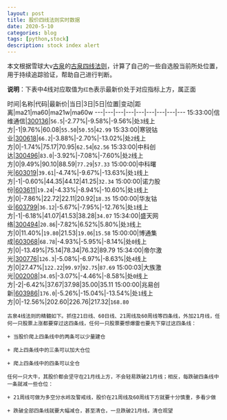 ```yaml
---
layout: post
title: 股价四线法则实时数据
date: 2020-5-10
categories: blog
tags: [python,stock]
description: stock index alert
---
```



本文根据雪球大v[古泉](https://xueqiu.com/u/7148646888)的[古泉四线法则](https://xueqiu.com/7148646888/130498192)，计算了自己的一些自选股当前所处位置，用于持续追踪验证，帮助自己进行判断。

**说明**：下表中4线对应取值为`红色`表示最新价处于对应指标上方，属正面

时间|名称|代码|最新价|当日|3日|5日|位置|变动|距离|ma21|ma60|ma21w|ma60w
---|---|---|---|---|---|---|---|---
15:33:00|信维通信|[300136](https://xueqiu.com/S/SZ300136)|`56.5`|-2.77%|-9.58%|-9.56%|处`3`线上方|-1|9.76%|60.08|`55.50`|`50.55`|`42.99`
15:33:00|寒锐钴业|[300618](https://xueqiu.com/S/SZ300618)|`66.2`|-3.88%|-2.70%|-13.02%|处`2`线上方|0|-1.74%|75.17|70.95|`62.54`|`62.56`
15:33:00|中科创达|[300496](https://xueqiu.com/S/SZ300496)|`83.0`|-3.92%|-7.08%|-7.60%|处`2`线上方|0|9.49%|90.10|88.59|`77.29`|`57.33`
15:00:00|中科曙光|[603019](https://xueqiu.com/S/SH603019)|`39.61`|-4.74%|-9.67%|-13.63%|处`1`线上方|-1|-0.60%|44.35|44.12|41.25|`32.34`
15:00:00|诺力股份|[603611](https://xueqiu.com/S/SH603611)|`19.24`|-4.33%|-8.94%|-10.60%|处`1`线上方|0|-7.86%|22.72|22.11|20.92|`18.35`
15:00:00|华友钴业|[603799](https://xueqiu.com/S/SH603799)|`36.12`|-5.67%|-7.95%|-12.76%|处`1`线上方|-1|-6.18%|41.07|41.53|38.28|`34.07`
15:34:00|盛天网络|[300494](https://xueqiu.com/S/SZ300494)|`20.86`|-7.82%|6.52%|5.80%|处`3`线上方|0|11.40%|`19.80`|21.53|`19.06`|`15.58`
15:00:00|博通集成|[603068](https://xueqiu.com/S/SH603068)|`68.78`|-4.93%|-5.95%|-8.14%|处`0`线上方|0|-13.49%|75.14|78.34|76.32|89.79
15:34:00|帝尔激光|[300776](https://xueqiu.com/S/SZ300776)|`126.3`|-5.08%|-6.97%|-8.63%|处`4`线上方|0|27.47%|`122.22`|`99.97`|`92.75`|`87.69`
15:00:03|大族激光|[002008](https://xueqiu.com/S/SZ002008)|`34.05`|-3.07%|-4.46%|-8.58%|处`0`线上方|-2|-6.42%|37.67|37.98|35.00|35.11
15:00:00|兆易创新|[603986](https://xueqiu.com/S/SH603986)|`176.0`|-5.26%|-15.04%|-13.54%|处`1`线上方|0|-12.56%|202.60|226.76|217.32|`168.80`

```
古泉4线法则的精髓如下。抓住21日线、60日线、21周线及60周线等四条线，外加21月线，任何一只股票上涨都要穿过这四条线，任何一只股票要想爆雷也要先下穿过这四条线：

+ 当股价爬上四条线中的两条可以少量建仓

+ 爬上四条线中的三条可以加大仓位

+ 爬上四条线中的四条可以全仓

任何一只大牛，其股价都会坚守在21月线上方，不会轻易跌破21月线；相反，每跌破四条线中一条就减一些仓位：

+ 21周线可做为多空分水岭及警戒线，股价在21周线及60周线下方就要十分慎重，多看少做

+ 跌破全部四条线就要大幅减仓，甚至清仓，一旦跌破21月线，清仓观望
```